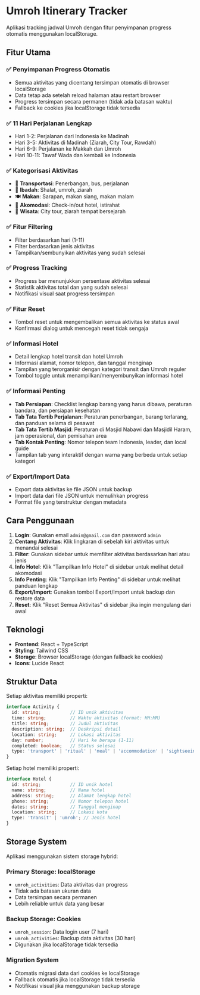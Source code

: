 # Umroh Itinerary Tracker

Aplikasi tracking jadwal Umroh dengan fitur penyimpanan progress otomatis menggunakan localStorage.

## Fitur Utama

### ✅ **Penyimpanan Progress Otomatis**
- Semua aktivitas yang dicentang tersimpan otomatis di browser localStorage
- Data tetap ada setelah reload halaman atau restart browser
- Progress tersimpan secara permanen (tidak ada batasan waktu)
- Fallback ke cookies jika localStorage tidak tersedia

### ✅ **11 Hari Perjalanan Lengkap**
- Hari 1-2: Perjalanan dari Indonesia ke Madinah
- Hari 3-5: Aktivitas di Madinah (Ziarah, City Tour, Rawdah)
- Hari 6-9: Perjalanan ke Makkah dan Umroh
- Hari 10-11: Tawaf Wada dan kembali ke Indonesia

### ✅ **Kategorisasi Aktivitas**
- 🚗 **Transportasi**: Penerbangan, bus, perjalanan
- 🕌 **Ibadah**: Shalat, umroh, ziarah
- 🍽️ **Makan**: Sarapan, makan siang, makan malam
- 🏨 **Akomodasi**: Check-in/out hotel, istirahat
- 📸 **Wisata**: City tour, ziarah tempat bersejarah

### ✅ **Fitur Filtering**
- Filter berdasarkan hari (1-11)
- Filter berdasarkan jenis aktivitas
- Tampilkan/sembunyikan aktivitas yang sudah selesai

### ✅ **Progress Tracking**
- Progress bar menunjukkan persentase aktivitas selesai
- Statistik aktivitas total dan yang sudah selesai
- Notifikasi visual saat progress tersimpan

### ✅ **Fitur Reset**
- Tombol reset untuk mengembalikan semua aktivitas ke status awal
- Konfirmasi dialog untuk mencegah reset tidak sengaja

### ✅ **Informasi Hotel**
- Detail lengkap hotel transit dan hotel Umroh
- Informasi alamat, nomor telepon, dan tanggal menginap
- Tampilan yang terorganisir dengan kategori transit dan Umroh reguler
- Tombol toggle untuk menampilkan/menyembunyikan informasi hotel

### ✅ **Informasi Penting**
- **Tab Persiapan**: Checklist lengkap barang yang harus dibawa, peraturan bandara, dan persiapan kesehatan
- **Tab Tata Tertib Perjalanan**: Peraturan penerbangan, barang terlarang, dan panduan selama di pesawat
- **Tab Tata Tertib Masjid**: Peraturan di Masjid Nabawi dan Masjidil Haram, jam operasional, dan pemisahan area
- **Tab Kontak Penting**: Nomor telepon team Indonesia, leader, dan local guide
- Tampilan tab yang interaktif dengan warna yang berbeda untuk setiap kategori

### ✅ **Export/Import Data**
- Export data aktivitas ke file JSON untuk backup
- Import data dari file JSON untuk memulihkan progress
- Format file yang terstruktur dengan metadata

## Cara Penggunaan

1. **Login**: Gunakan email `admin@gmail.com` dan password `admin`
2. **Centang Aktivitas**: Klik lingkaran di sebelah kiri aktivitas untuk menandai selesai
3. **Filter**: Gunakan sidebar untuk memfilter aktivitas berdasarkan hari atau jenis
4. **Info Hotel**: Klik "Tampilkan Info Hotel" di sidebar untuk melihat detail akomodasi
5. **Info Penting**: Klik "Tampilkan Info Penting" di sidebar untuk melihat panduan lengkap
6. **Export/Import**: Gunakan tombol Export/Import untuk backup dan restore data
7. **Reset**: Klik "Reset Semua Aktivitas" di sidebar jika ingin mengulang dari awal

## Teknologi

- **Frontend**: React + TypeScript
- **Styling**: Tailwind CSS
- **Storage**: Browser localStorage (dengan fallback ke cookies)
- **Icons**: Lucide React

## Struktur Data

Setiap aktivitas memiliki properti:
```typescript
interface Activity {
  id: string;           // ID unik aktivitas
  time: string;         // Waktu aktivitas (format: HH:MM)
  title: string;        // Judul aktivitas
  description: string;  // Deskripsi detail
  location: string;     // Lokasi aktivitas
  day: number;          // Hari ke berapa (1-11)
  completed: boolean;   // Status selesai
  type: 'transport' | 'ritual' | 'meal' | 'accommodation' | 'sightseeing';
}
```

Setiap hotel memiliki properti:
```typescript
interface Hotel {
  id: string;           // ID unik hotel
  name: string;         // Nama hotel
  address: string;      // Alamat lengkap hotel
  phone: string;        // Nomor telepon hotel
  dates: string;        // Tanggal menginap
  location: string;     // Lokasi kota
  type: 'transit' | 'umroh'; // Jenis hotel
}
```

## Storage System

Aplikasi menggunakan sistem storage hybrid:

### **Primary Storage: localStorage**
- `umroh_activities`: Data aktivitas dan progress
- Tidak ada batasan ukuran data
- Data tersimpan secara permanen
- Lebih reliable untuk data yang besar

### **Backup Storage: Cookies**
- `umroh_session`: Data login user (7 hari)
- `umroh_activities`: Backup data aktivitas (30 hari)
- Digunakan jika localStorage tidak tersedia

### **Migration System**
- Otomatis migrasi data dari cookies ke localStorage
- Fallback otomatis jika localStorage tidak tersedia
- Notifikasi visual jika menggunakan backup storage
